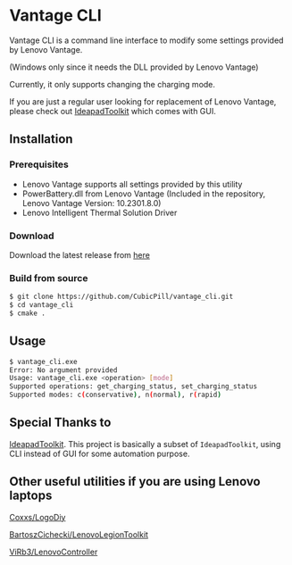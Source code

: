# Vantage CLI

Vantage CLI is a command line interface to modify some settings provided by Lenovo Vantage.

(Windows only since it needs the DLL provided by Lenovo Vantage)

Currently, it only supports changing the charging mode.

If you are just a regular user looking for replacement of Lenovo Vantage, please check out 
[IdeapadToolkit](https://github.com/reagcz/IdeapadToolkit) which comes with GUI.

## Installation
### Prerequisites
- Lenovo Vantage supports all settings provided by this utility
- PowerBattery.dll from Lenovo Vantage (Included in the repository, Lenovo Vantage Version: 10.2301.8.0)
- Lenovo Intelligent Thermal Solution Driver

### Download
Download the latest release from [here]()

### Build from source
```bash
$ git clone https://github.com/CubicPill/vantage_cli.git
$ cd vantage_cli
$ cmake .
```


## Usage

```bash
$ vantage_cli.exe
Error: No argument provided
Usage: vantage_cli.exe <operation> [mode]
Supported operations: get_charging_status, set_charging_status
Supported modes: c(conservative), n(normal), r(rapid)
```


## Special Thanks to 

[IdeapadToolkit](https://github.com/reagcz/IdeapadToolkit). This project is basically a subset of `IdeapadToolkit`, using CLI instead of GUI for some automation purpose.

## Other useful utilities if you are using Lenovo laptops
[Coxxs/LogoDiy](https://github.com/Coxxs/LogoDiy)

[BartoszCichecki/LenovoLegionToolkit](https://github.com/BartoszCichecki/LenovoLegionToolkit)

[ViRb3/LenovoController](https://github.com/ViRb3/LenovoController)